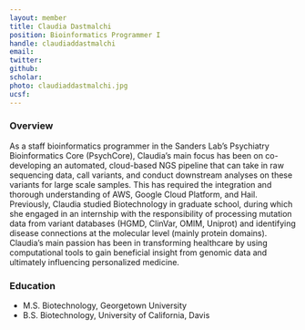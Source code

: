 ```yaml
---
layout: member
title: Claudia Dastmalchi
position: Bioinformatics Programmer​ I
handle: claudiaddastmalchi
email: 
twitter:
github:
scholar: 
photo: claudiaddastmalchi.jpg
ucsf: 
---
```


### Overview
As a staff bioinformatics programmer in the Sanders Lab’s Psychiatry Bioinformatics Core (PsychCore), Claudia’s main focus has been on co-developing an automated, cloud-based NGS pipeline that can take in raw sequencing data, call variants, and conduct downstream analyses on these variants for large scale samples. This has required the integration and thorough understanding of AWS, Google Cloud Platform, and Hail. Previously, Claudia studied Biotechnology in graduate school, during which she engaged in an internship with the responsibility of processing mutation data from variant databases (HGMD, ClinVar, OMIM, Uniprot) and identifying disease connections at the molecular level (mainly protein domains). Claudia’s main passion has been in transforming healthcare by using computational tools to gain beneficial insight from genomic data and ultimately influencing personalized medicine. 

### Education
- M.S. Biotechnology, Georgetown University
- B.S. Biotechnology, University of California, Davis